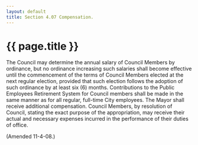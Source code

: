 ```yaml
---
layout: default 
title: Section 4.07 Compensation.
---
```


{{ page.title }}
================

The Council may determine the annual salary of Council Members by
ordinance, but no ordinance increasing such salaries shall become
effective until the commencement of the terms of Council Members elected
at the next regular election, provided that such election follows the
adoption of such ordinance by at least six (6) months. Contributions to
the Public Employees Retirement System for Council members shall be made
in the same manner as for all regular, full-time City employees. The
Mayor shall receive additional compensation. Council Members, by
resolution of Council, stating the exact purpose of the appropriation,
may receive their actual and necessary expenses incurred in the
performance of their duties of office.

(Amended 11-4-08.)
